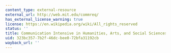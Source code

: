 ```yaml
---
content_type: external-resource
external_url: http://web.mit.edu/commreq/
has_external_license_warning: true
license: https://en.wikipedia.org/wiki/All_rights_reserved
status: ''
title: Communication Intensive in Humanities, Arts, and Social Sciences (CI-H) Requirement
uid: 323bc357-7b2f-46dc-bee0-72bfa31192cb
wayback_url: ''
---
```

